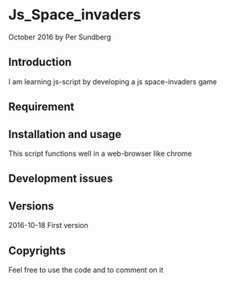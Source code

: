 Js_Space_invaders
=================

October 2016 by Per Sundberg

Introduction
------------
I am learning js-script by developing a js space-invaders game

Requirement
-----------

Installation and usage
----------------------
This script functions well in a web-browser like chrome


Development issues
------------------

Versions
--------
2016-10-18 First version

Copyrights
----------
Feel free to use the code and to comment on it
